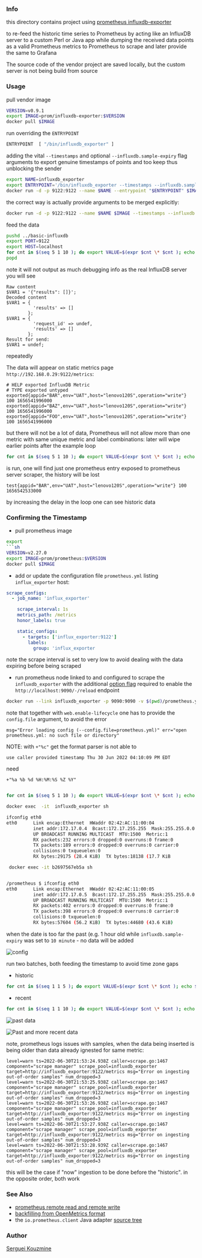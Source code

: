 ### Info

this directory contains project using [prometheus influxdb-exporter](https://github.com/prometheus/influxdb_exporter)

to re-feed the historic time series to Prometheus by acting like an InfluxDB server to a custom Perl or Java app
while dumping the received data points as a valid Prometheus  metrics to Prometheus to scrape and later provide the same to Grafana

The  source code of the vendor project are saved locally, but the custom server is not  being build from source

### Usage
pull vendor image
```sh
VERSION=v0.9.1
export IMAGE=prom/influxdb-exporter:$VERSION
docker pull $IMAGE 
```

run overriding the `ENTRYPOINT`
```sh
ENTRYPOINT  [ "/bin/influxdb_exporter" ]
```
adding the vital `--timestamps` and optional `--influxdb.sample-expiry` flag arguments to export genuine timestamps of points and too keep thus unblocking the sender 
```sh
export NAME=influxdb_exporter
export ENTRYPOINT='/bin/influxdb_exporter --timestamps --influxdb.sample-expiry 10m'
docker run -d -p 9122:9122 --name $NAME --entrypoint "$ENTRYPOINT" $IMAGE  
```

the correct way is actually provide arguments to be merged explicitly:

```sh
docker run -d -p 9122:9122 --name $NAME $IMAGE --timestamps --influxdb.sample-expiry 10m
```
feed the data
```sh
pushd ../basic-influxdb
export PORT=9122
export HOST=localhost
for cnt in $(seq 5 1 10 ); do export VALUE=$(expr $cnt \* $cnt ); echo $VALUE ; sleep 1 ; perl -I . ingest-alpine.pl -timestamp "$(date)" -value $VALUE -debug --port $PORT --host $HOST -precision ns -measurement test; done
popd
```
note it will not output as much debugging info as the real InfluxDB server
you will see
```text
Raw content
$VAR1 = '{"results": []}';
Decoded content
$VAR1 = {
          'results' => []
        };
$VAR1 = {
          'request_id' => undef,
          'results' => []
        };
Result for send:
$VAR1 = undef;
```
repeatedly

The data will appear on static metrics page `http://192.168.0.29:9122/metrics`:
```text
# HELP exported InfluxDB Metric
# TYPE exported untyped
exported{appid="BAR",env="UAT",host="lenovo120S",operation="write"} 100 1656541996000
exported{appid="BAZ",env="UAT",host="lenovo120S",operation="write"} 100 1656541996000
exported{appid="FOO",env="UAT",host="lenovo120S",operation="write"} 100 1656541996000
```
but there will not be a lot of data,
Prometheus will not allow more than one metric with same unique metric and label combinations:
later will wipe earlier points
after the example loop
```sh
for cnt in $(seq 5 1 10 ); do export VALUE=$(expr $cnt \* $cnt ); echo $VALUE ; sleep 1 ; POINT_DATE=$(date); POINT_DATE=$(date +"%c" -d "${POINT_DATE} - 1 hour") ; perl -I . ingest.pl -timestamp "${POINT_DATE}" -value $VALUE -debug --port $PORT --host $HOST -precision ns -measurement test; done
```
is run, one will find just one prometheus entry exposed to prometheus server scraper, the history will be lost

```text
test{appid="BAR",env="UAT",host="lenovo120S",operation="write"} 100 1656542533000
```

by increasing the delay in the loop one can see historic data

### Confirming the Timestamp

* pull prometheus image
```sh
export 
```sh
VERSION=v2.27.0
export IMAGE=prom/prometheus:$VERSION
docker pull $IMAGE
```
* add or update the configuration file `prometheus.yml` listing `influx_exporter` host:
```yaml
scrape_configs:
  - job_name: 'influx_exporter'

    scrape_interval: 1s
    metrics_path: /metrics
    honor_labels: true

    static_configs:
      - targets: ['influx_exporter:9122']
        labels:
          group: 'influx_exporter
```
note  the scrape interval is set to very low to avoid dealing with the data expiring before being scraped
* run prometheus node linked to and configured to scrape the `influxdb_exporter` 
with the additional [option flag](https://www.robustperception.io/reloading-prometheus-configuration)
required to enable the `http://localhost:9090/-/reload` endpoint
```sh
docker run --link influxdb_exporter -p 9090:9090 -v $(pwd)/prometheus.yml:/etc/prometheus/prometheus.yml $IMAGE --web.enable-lifecycle --config.file=/etc/prometheus/prometheus.yml
```
note that together with `web.enable-lifecycle` one has to provide the `config.file` argument, to avoid the error
```text
msg="Error loading config (--config.file=prometheus.yml)" err="open prometheus.yml: no such file or directory"
```
NOTE: with `+"%c"` get the format parser is not able to 
```text
use caller provided timestamp Thu 30 Jun 2022 04:10:09 PM EDT
```

need
```text
+"%a %b %d %H:%M:%S %Z %Y"
```
```sh

for cnt in $(seq 5 1 10 ); do export VALUE=$(expr $cnt \* $cnt ); echo $VALUE ; sleep 1 ; POINT_DATE=$(date); POINT_DATE=$(date +"%a %b %d %H:%M:%S %Z %Y" -d "${POINT_DATE} - 5 minute") ; perl -I . ingest.pl -timestamp "${POINT_DATE}" -value $VALUE -debug --port $PORT --host $HOST -precision ns -measurement test; done
```

```sh
docker exec  -it  influxdb_exporter sh
```
```sh
ifconfig eth0
eth0      Link encap:Ethernet  HWaddr 02:42:AC:11:00:04
          inet addr:172.17.0.4  Bcast:172.17.255.255  Mask:255.255.0.0
          UP BROADCAST RUNNING MULTICAST  MTU:1500  Metric:1
          RX packets:232 errors:0 dropped:0 overruns:0 frame:0
          TX packets:189 errors:0 dropped:0 overruns:0 carrier:0
          collisions:0 txqueuelen:0
          RX bytes:29175 (28.4 KiB)  TX bytes:18138 (17.7 KiB
```

```sh
 docker exec -it b2697567eb5a sh
```
```sh

/prometheus $ ifconfig eth0
eth0      Link encap:Ethernet  HWaddr 02:42:AC:11:00:05
          inet addr:172.17.0.5  Bcast:172.17.255.255  Mask:255.255.0.0
          UP BROADCAST RUNNING MULTICAST  MTU:1500  Metric:1
          RX packets:402 errors:0 dropped:0 overruns:0 frame:0
          TX packets:398 errors:0 dropped:0 overruns:0 carrier:0
          collisions:0 txqueuelen:0
          RX bytes:57604 (56.2 KiB)  TX bytes:44680 (43.6 KiB)

```

when the date is too far  the past (e.g. 1 hour old while `influxdb.sample-expiry` was set to `10 minute` - no data will be added


![config](https://github.com/sergueik/springboot_study/blob/master/basic-influxdb-exporter/screenshots/capture-targets.png)

run two batches, both feeding the timestamp to avoid time zone gaps
* historic
```sh
for cnt in $(seq 1 1 5 ); do export VALUE=$(expr $cnt \* $cnt ); echo $VALUE ; sleep 1 ; POINT_DATE=$(date); POINT_DATE=$(date +"%a %b %d %H:%M:%S %Z %Y" -d "${POINT_DATE} - 3 minute") ; perl -I . ingest.pl -timestamp "${POINT_DATE}" -value $VALUE -debug --port $PORT --host $HOST -precision ns -measurement test; done
```
* recent
```sh
for cnt in $(seq 1 1 10 ); do export VALUE=$(expr $cnt \* $cnt ); echo $VALUE ; sleep 5; POINT_DATE=$(date); POINT_DATE=$(date +"%a %b %d %H:%M:%S %Z %Y" -d "${POINT_DATE}") ; perl -I . ingest.pl -timestamp "${POINT_DATE}" -value $VALUE -debug --port $PORT --host $HOST -precision ns -measurement test; done
```

![past data](https://github.com/sergueik/springboot_study/blob/master/basic-influxdb-exporter/screenshots/capture_successful_ingested_past_points.png)


![Past and more recent data](https://github.com/sergueik/springboot_study/blob/master/basic-influxdb-exporter/screenshots/capture_successful_ingested_past_then_current_points.png)

note, prometheus logs issues with samples, when the data being inserted is being older than data already ignested for same metric:
```text
level=warn ts=2022-06-30T21:53:24.938Z caller=scrape.go:1467 component="scrape manager" scrape_pool=influxdb_exporter target=http://influxdb_exporter:9122/metrics msg="Error on ingesting out-of-order samples" num_dropped=3
level=warn ts=2022-06-30T21:53:25.938Z caller=scrape.go:1467 component="scrape manager" scrape_pool=influxdb_exporter target=http://influxdb_exporter:9122/metrics msg="Error on ingesting out-of-order samples" num_dropped=3
level=warn ts=2022-06-30T21:53:26.938Z caller=scrape.go:1467 component="scrape manager" scrape_pool=influxdb_exporter target=http://influxdb_exporter:9122/metrics msg="Error on ingesting out-of-order samples" num_dropped=3
level=warn ts=2022-06-30T21:53:27.938Z caller=scrape.go:1467 component="scrape manager" scrape_pool=influxdb_exporter target=http://influxdb_exporter:9122/metrics msg="Error on ingesting out-of-order samples" num_dropped=3
level=warn ts=2022-06-30T21:53:28.939Z caller=scrape.go:1467 component="scrape manager" scrape_pool=influxdb_exporter target=http://influxdb_exporter:9122/metrics msg="Error on ingesting out-of-order samples" num_dropped=3
```

this will be the case if "now" ingestion  to be done before the "historic".
in the opposite order, both work

### See Also

  * [prometheus remote read and remote write](https://prometheus.io/docs/operating/integrations/)
  * [backfilling from OpenMetrics format](https://prometheus.io/docs/prometheus/latest/storage/#backfilling-from-openmetrics-format)
  * the `io.prometheus.client` Java adapter [source tree](https://github.com/prometheus/client_java#gauge)

### Author
[Serguei Kouzmine](kouzmine_serguei@yahoo.com)


